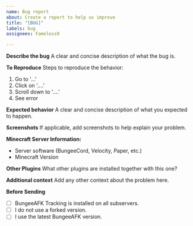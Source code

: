 ```yaml
---
name: Bug report
about: Create a report to help us improve
title: "[BUG]"
labels: bug
assignees: Fameless9

---
```


**Describe the bug**
A clear and concise description of what the bug is.

**To Reproduce**
Steps to reproduce the behavior:
1. Go to '...'
2. Click on '....'
3. Scroll down to '....'
4. See error

**Expected behavior**
A clear and concise description of what you expected to happen.

**Screenshots**
If applicable, add screenshots to help explain your problem.

**Minecraft Server Information:**
 - Server software (BungeeCord, Velocity, Paper, etc.)
 - Minecraft Version

**Other Plugins**
What other plugins are installed together with this one?

**Additional context**
Add any other context about the problem here.

**Before Sending**
- [ ] BungeeAFK Tracking is installed on all subservers.
- [ ] I do not use a forked version.
- [ ] I use the latest BungeeAFK version.
